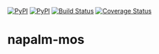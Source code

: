 [![PyPI](https://img.shields.io/pypi/v/napalm-mos.svg)](https://pypi.python.org/pypi/napalm-mos)
[![PyPI](https://img.shields.io/pypi/dm/napalm-mos.svg)](https://pypi.python.org/pypi/napalm-mos)
[![Build Status](https://travis-ci.org/napalm-automation/napalm-mos.svg?branch=master)](https://travis-ci.org/napalm-automation/napalm-mos)
[![Coverage Status](https://coveralls.io/repos/github/napalm-automation/napalm-mos/badge.svg?branch=master)](https://coveralls.io/github/napalm-automation/napalm-mos)


# napalm-mos
